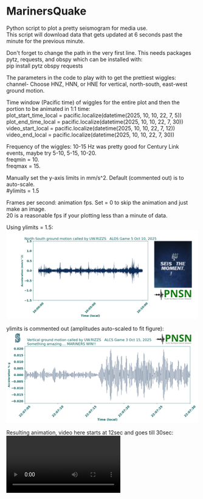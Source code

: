 # MarinersQuake
Python script to plot a pretty seismogram for media use.  
This script will download data that gets updated at 6 seconds past the minute for the previous minute.

Don't forget to change the path in the very first line.  This needs packages pytz, requests, and obspy which can be installed with:\
pip install pytz obspy requests


The parameters in the code to play with to get the prettiest wiggles:\
channel- Choose HNZ, HNN, or HNE for vertical, north-south, east-west ground motion.

Time window (Pacific time) of wiggles for the entire plot and then the portion to be animated in 1:1 time:\
plot_start_time_local = pacific.localize(datetime(2025, 10, 10, 22, 7, 5))
plot_end_time_local = pacific.localize(datetime(2025, 10, 10, 22, 7, 30))
video_start_local = pacific.localize(datetime(2025, 10, 10, 22, 7, 12))
video_end_local   = pacific.localize(datetime(2025, 10, 10, 22, 7, 30))


Frequency of the wiggles:  10-15 Hz was pretty good for Century Link events, maybe try 5-10, 5-15, 10-20.\
freqmin = 10.\
freqmax = 15.

Manually set the y-axis limits in mm/s^2.  Default (commented out) is to auto-scale.\
#ylimits = 1.5

Frames per second: animation fps.  Set = 0 to skip the animation and just make an image. \
   20 is a reasonable fps if your plotting less than a minute of data.

Using ylimits = 1.5:\
![Using PNSNWebpageLogo.jpg](https://github.com/pnsn/MarinersQuake/blob/main/seismogram_UW.RIZZS.HNN_Acceleration.png)

ylimits is commented out (amplitudes auto-scaled to fit figure):\
![Using PNSNLogo_RGB_Main.png](https://github.com/pnsn/MarinersQuake/blob/main/seismogram_UW.RIZZS.HNZ_Acceleration.png)

Resulting animation, video here starts at 12sec and goes till 30sec:
![UW.RIZZS_animation.mp4](https://github.com/pnsn/MarinersQuake/blob/main/UW.RIZZS_animation.mp4)


